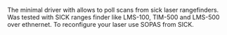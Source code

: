 The minimal driver with allows to poll scans from sick laser rangefinders.
Was tested with SICK ranges finder like LMS-100, TIM-500 and LMS-500 over ethnernet. To reconfigure your laser use SOPAS from SICK.

